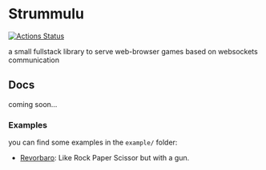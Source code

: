 # Strummulu

[![Actions Status](https://github.com/vikkio88/strummulu/workflows/test/badge.svg)](https://github.com/vikkio88/strummulu/actions)

a small fullstack library to serve web-browser games based on websockets communication
## Docs
coming soon...

### Examples
you can find some examples in the `example/` folder:
- [Revorbaro](https://github.com/vikkio88/strummulu/tree/master/examples/revorbaroReact): Like Rock Paper Scissor but with a gun.